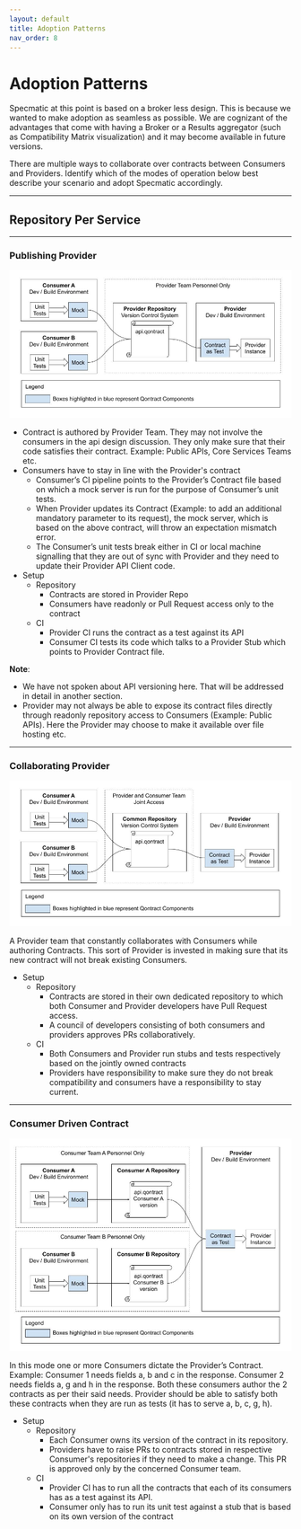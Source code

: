 ```yaml
---
layout: default
title: Adoption Patterns
nav_order: 8
---
```

# Adoption Patterns

Specmatic at this point is based on a broker less design. This is because we wanted to make adoption as seamless as possible.
We are cognizant of the advantages that come with having a Broker or a Results aggregator (such as Compatibility Matrix visualization) and it may become available in future versions.

There are multiple ways to collaborate over contracts between Consumers and Providers.
Identify which of the modes of operation below best describe your scenario and adopt Specmatic accordingly.

---

## Repository Per Service

---

### Publishing Provider

![](/images/publishing_provider.jpg)

* Contract is authored by Provider Team. They may not involve the consumers in the api design discussion. They only make sure that their code satisfies their contract. Example: Public APIs, Core Services Teams etc.
* Consumers have to stay in line with the Provider's contract
  * Consumer’s CI pipeline points to the Provider’s Contract file based on which a mock server is run for the purpose of Consumer’s unit tests.
  * When Provider updates its Contract (Example: to add an additional mandatory parameter to its request), the mock server, which is based on the above contract, will throw an expectation mismatch error.
  * The Consumer’s unit tests break either in CI or local machine signalling that they are out of sync with Provider and they need to update their Provider API Client code.
* Setup
  * Repository
    * Contracts are stored in Provider Repo
    * Consumers have readonly or Pull Request access only to the contract
  * CI
    * Provider CI runs the contract as a test against its API
    * Consumer CI tests its code which talks to a Provider Stub which points to Provider Contract file.

**Note**:
* We have not spoken about API versioning here. That will be addressed in detail in another section.
* Provider may not always be able to expose its contract files directly through readonly repository access to Consumers (Example: Public APIs). Here the Provider may choose to make it available over file hosting etc.

---

### Collaborating Provider

![](/images/collaborating_provider.jpg)

A Provider team that constantly collaborates with Consumers while authoring Contracts. This sort of Provider is invested in making sure that its new contract will not break existing Consumers.
* Setup
  * Repository
    * Contracts are stored in their own dedicated repository to which both Consumer and Provider developers have Pull Request access.
    * A council of developers consisting of both consumers and providers approves PRs collaboratively.
  * CI
    * Both Consumers and Provider run stubs and tests respectively based on the jointly owned contracts
    * Providers have responsibility to make sure they do not break compatibility and consumers have a responsibility to stay current.

---

### Consumer Driven Contract

![](/images/consumer_driven_contract.jpg)

In this mode one or more Consumers dictate the Provider’s Contract. Example: Consumer 1 needs fields a, b and c in the response. Consumer 2 needs fields a, g and h in the response.
Both these consumers author the 2 contracts as per their said needs. Provider should be able to satisfy both these contracts when they are run as tests (it has to serve a, b, c, g, h).
* Setup
  * Repository
    * Each Consumer owns its version of the contract in its repository.
    * Providers have to raise PRs to contracts stored in respective Consumer's repositories if they need to make a change. This PR is approved only by the concerned Consumer team.
  * CI
    * Provider CI has to run all the contracts that each of its consumers has as a test against its API.
    * Consumer only has to run its unit test against a stub that is based on its own version of the contract

